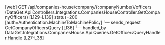 [web] GET /api/companies-house/company/{companyNumber}/officers  (DataGet.Api.Controllers.Integrations.CompaniesHouseController.GetCompanyOfficers)  [L129–L139] status=200 [auth=Authentication.MachineToMachinePolicy]
  └─ sends_request GetCompanyOfficersQuery [L136]
    └─ handled_by DataGet.Integrations.CompaniesHouse.Api.Queries.GetOfficersQueryHandler.Handle [L27–L38]


